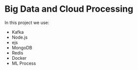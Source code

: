 # Big Data and Cloud Processing
<div>In this project we use:</div>
 <ul>
<li>Kafka</li>
 <li>Node.js</li>
 <li>ejs</li>
 <li>MongoDB</li>
 <li>Redis</li>
 <li>Docker</li>
 <li>ML Process</li>
</ul>
